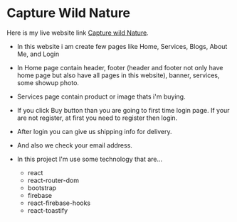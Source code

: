 # Capture Wild Nature

Here is my live website link [Capture wild Nature](https://capture-wild-nature.web.app/).

* In this website i am create few pages like Home, Services, Blogs, About Me, and Login
* In Home page contain header, footer (header and footer not only have home page but also have all pages in this website), banner, services, some showup photo.
* Services page contain product or image thats i'm buying.
* If you click Buy button than you are going to first time login page. If your are not register, at first you need to register then login.
* After login you can give us shipping info for delivery.
* And also we check your email address.
* In this project I'm use some technology that are... 
  * react
  * react-router-dom
  * bootstrap
  * firebase
  * react-firebase-hooks
  * react-toastify
  
  
  
  
  
  
  <!-- "@testing-library/jest-dom": "^5.16.4",
    "@testing-library/react": "^13.1.1",
    "@testing-library/user-event": "^13.5.0",
    "bootstrap": "^5.1.3",
    "firebase": "^9.6.11",
    "react": "^18.0.0",
    "react-bootstrap": "^2.2.3",
    "react-dom": "^18.0.0",
    "react-firebase-hooks": "^5.0.3",
    "react-router-dom": "^6.3.0",
    "react-scripts": "5.0.1",
    "react-toastify": "^8.2.0",
    "web-vitals": "^2.1.4" -->